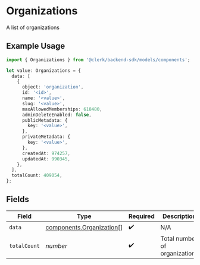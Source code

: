 # Organizations

A list of organizations

## Example Usage

```typescript
import { Organizations } from '@clerk/backend-sdk/models/components';

let value: Organizations = {
  data: [
    {
      object: 'organization',
      id: '<id>',
      name: '<value>',
      slug: '<value>',
      maxAllowedMemberships: 618480,
      adminDeleteEnabled: false,
      publicMetadata: {
        key: '<value>',
      },
      privateMetadata: {
        key: '<value>',
      },
      createdAt: 974257,
      updatedAt: 990345,
    },
  ],
  totalCount: 409054,
};
```

## Fields

| Field        | Type                                                                 | Required           | Description                        |
| ------------ | -------------------------------------------------------------------- | ------------------ | ---------------------------------- |
| `data`       | [components.Organization](../../models/components/organization.md)[] | :heavy_check_mark: | N/A                                |
| `totalCount` | _number_                                                             | :heavy_check_mark: | Total number of organizations<br/> |
